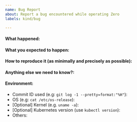 ```yaml
---
name: Bug Report
about: Report a bug encountered while operating Zero
labels: kind/bug

---
```


<!-- Please use this template while reporting a bug and provide as much info as possible. Not doing so may result in your bug not being addressed in a timely manner. Thanks!

-->


#### What happened:

#### What you expected to happen:

#### How to reproduce it (as minimally and precisely as possible):

#### Anything else we need to know?:

#### Environment:
- Commit ID used (e.g: `git log -1 --pretty=format:"%H"`): 
- OS (e.g: `cat /etc/os-release`): 
- [Optional] Kernel (e.g. `uname -a`): 
- [Optional] Kubernetes version (use `kubectl version`):
- Others: 
